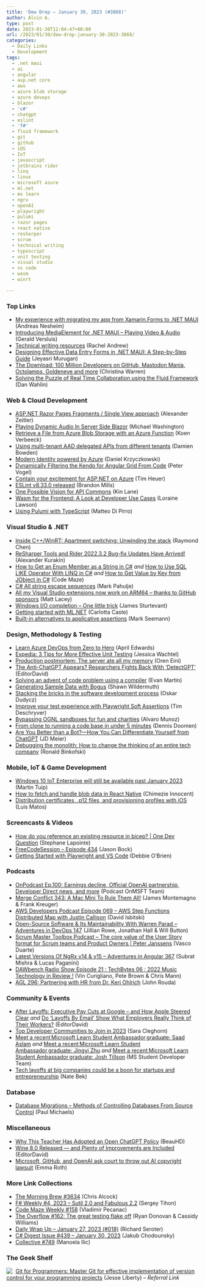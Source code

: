 ```yaml
---
title: 'Dew Drop – January 30, 2023 (#3868)'
author: Alvin A.
type: post
date: 2023-01-30T12:04:47+00:00
url: /2023/01/30/dew-drop-january-30-2023-3868/
categories:
  - Daily Links
  - Development
tags:
  - .net maui
  - ai
  - angular
  - asp.net core
  - aws
  - azure blob storage
  - azure devops
  - blazor
  - 'c#'
  - chatgpt
  - eslint
  - 'f#'
  - fluid framework
  - git
  - github
  - iOS
  - IoT
  - javascript
  - jetbrains rider
  - linq
  - linux
  - microsoft azure
  - ml.net
  - ms learn
  - ngrx
  - openAI
  - playwright
  - pulumi
  - razor pages
  - react native
  - resharper
  - scrum
  - technical writing
  - typescript
  - unit testing
  - visual studio
  - vs code
  - wasm
  - winrt

---
```

### <a name="top"></a>Top Links

  * <a href="https://www.andreasnesheim.no/my-experience-with-migrating-my-app-from-xamarin-forms-to-net-maui/" target="_blank" rel="noopener">My experience with migrating my app from Xamarin.Forms to .NET MAUI</a> (Andreas Nesheim)
  * <a href="http://www.youtube.com/watch?v=_sp4RG0I0x4" target="_blank" rel="noopener">Introducing MediaElement for .NET MAUI &#8211; Playing Video & Audio</a> (Gerald Versluis)
  * <a href="https://rachelandrew.co.uk/archives/2023/01/28/technical-writing-resources/" target="_blank" rel="noopener">Technical writing resources</a> (Rachel Andrew)
  * <a href="https://www.syncfusion.com/blogs/post/designing-effective-data-entry-forms-in-net-maui-a-step-by-step-guide.aspx?utm_source=alvinashcraft&utm_medium=email&utm_campaign=alvinashcraft_blog_edmjan23" target="_blank" rel="noopener">Designing Effective Data Entry Forms in .NET MAUI: A Step-by-Step Guide</a> (Jeyasri Murugan)
  * <a href="http://www.youtube.com/watch?v=ig1FLuWAPeg" target="_blank" rel="noopener">The Download: 100 Million Developers on GitHub, Mastodon Mania, Octolamps, Goldeneye and more</a> (Christina Warren)
  * <a href="https://blog.codewithdan.com/solving-the-puzzle-of-real-time-collaboration-using-the-fluid-framework/?utm_source=rss&utm_medium=rss&utm_campaign=solving-the-puzzle-of-real-time-collaboration-using-the-fluid-framework" target="_blank" rel="noopener">Solving the Puzzle of Real Time Collaboration using the Fluid Framework</a> (Dan Wahlin)



### <a name="web"></a>Web & Cloud Development

  * <a href="https://alexanderzeitler.com/articles/aspnet-razor-pages-fragment-single-view-approach/" target="_blank" rel="noopener">ASP.NET Razor Pages Fragments / Single View approach</a> (Alexander Zeitler)
  * <a href="https://blazorhelpwebsite.com/ViewBlogPost/1065" target="_blank" rel="noopener">Playing Dynamic Audio In Server Side Blazor</a> (Michael Washington)
  * <a href="https://www.mssqltips.com/sqlservertip/7532/retrieve-file-azure-blob-storage-azure-function/" target="_blank" rel="noopener">Retrieve a File from Azure Blob Storage with an Azure Function</a> (Koen Verbeeck)
  * <a href="https://damienbod.com/2023/01/30/using-multi-tenant-aad-delegated-apis-from-different-tenants/" target="_blank" rel="noopener">Using multi-tenant AAD delegated APIs from different tenants</a> (Damien Bowden)
  * <a href="https://techmindfactory.com/Modern-Identity-Powered-By-Azure-The-Series/" target="_blank" rel="noopener">Modern Identity powered by Azure</a> (Daniel Krzyczkowski)
  * <a href="https://www.telerik.com/blogs/dynamically-filtering-kendo-angular-grid-code" target="_blank" rel="noopener">Dynamically Filtering the Kendo for Angular Grid From Code</a> (Peter Vogel)
  * <a href="https://timheuer.com/blog/deploy-dotnet-apps-with-containers-in-visual-studio-fast-and-easy/" target="_blank" rel="noopener">Contain your excitement for ASP.NET on Azure</a> (Tim Heuer)
  * <a href="https://eslint.org/blog/2023/01/eslint-v8.33.0-released/" target="_blank" rel="noopener">ESLint v8.33.0 released</a> (Brandon Mills)
  * <a href="http://apievangelist.com/2023/01/29/one-possible-vision-for-api-commons/" target="_blank" rel="noopener">One Possible Vision for API Commons</a> (Kin Lane)
  * <a href="https://thenewstack.io/wasm-for-the-frontend-a-look-at-developer-uses/" target="_blank" rel="noopener">Wasm for the Frontend: A Look at Developer Use Cases</a> (Loraine Lawson)
  * <a href="https://blog.logrocket.com/using-pulumi-with-typescript/" target="_blank" rel="noopener">Using Pulumi with TypeScript</a> (Matteo Di Pirro)



### <a name="dotnet"></a>Visual Studio & .NET

  * <a href="https://devblogs.microsoft.com/oldnewthing/20230127-00/?p=107755" target="_blank" rel="noopener">Inside C++/WinRT: Apartment switching: Unwinding the stack</a> (Raymond Chen)
  * <a href="https://blog.jetbrains.com/dotnet/2023/01/27/resharper-rider-2022-3-2/" target="_blank" rel="noopener">ReSharper Tools and Rider 2022.3.2 Bug-fix Updates Have Arrived!</a> (Alexander Kurakin)
  * <a href="https://code-maze.com/enum-member-as-string-csharp/" target="_blank" rel="noopener">How to Get an Enum Member as a String in C#</a> _and_ <a href="https://code-maze.com/csharp-sql-like-operator-with-linq/" target="_blank" rel="noopener">How to Use SQL LIKE Operator With LINQ in C#</a> _and_ <a href="https://code-maze.com/csharp-get-value-by-key-from-jobject/" target="_blank" rel="noopener">How to Get Value by Key from JObject in C#</a> (Code Maze)
  * <a href="http://metadataconsulting.blogspot.com/2023/01/C-All-string-escape-sequences.html" target="_blank" rel="noopener">C# All string escape sequences</a> (Mark Pahulje)
  * <a href="https://www.mrlacey.com/2023/01/all-my-visual-studio-extensions-now.html" target="_blank" rel="noopener">All my Visual Studio extensions now work on ARM64 &#8211; thanks to GitHub sponsors</a> (Matt Lacey)
  * <a href="https://www.jamessturtevant.com/posts/windows-io-completion/" target="_blank" rel="noopener">Windows I/O completion &#8211; One little trick</a> (James Sturtevant)
  * <a href="https://techcommunity.microsoft.com/t5/educator-developer-blog/getting-started-with-ml-net/ba-p/3722495" target="_blank" rel="noopener">Getting started with ML.NET</a> (Carlotta Caste)
  * <a href="https://blog.ploeh.dk/2023/01/30/built-in-alternatives-to-applicative-assertions/" target="_blank" rel="noopener">Built-in alternatives to applicative assertions</a> (Mark Seemann)



### <a name="design"></a>Design, Methodology & Testing

  * <a href="https://devblogs.microsoft.com/devops/learn-azure-devops-from-zero-to-hero/" target="_blank" rel="noopener">Learn Azure DevOps from Zero to Hero</a> (April Edwards)
  * <a href="https://thenewstack.io/expedia-3-tips-for-more-effective-unit-testing/" target="_blank" rel="noopener">Expedia: 3 Tips for More Effective Unit Testing</a> (Jessica Wachtel)
  * <a href="https://ayende.com/blog/198913-C/production-postmortem-the-server-ate-all-my-memory?Key=ed9c76e7-cf4c-4660-a3e1-188a53117d66" target="_blank" rel="noopener">Production postmortem: The server ate all my memory</a> (Oren Eini)
  * <a href="https://slashdot.org/story/23/01/29/1812212/the-anti-chatgpt-appears-researchers-fights-back-with-detectgpt?utm_source=rss1.0mainlinkanon&utm_medium=feed" target="_blank" rel="noopener">The Anti-ChatGPT Appears? Researchers Fights Back With &#8216;DetectGPT&#8217;</a> (EditorDavid)
  * <a href="https://neugierig.org/software/blog/2023/01/compiling-advent.html" target="_blank" rel="noopener">Solving an advent of code problem using a compiler</a> (Evan Martin)
  * <a href="https://wildermuth.com/2023/01/29/generating-sample-data-with-bogus/" target="_blank" rel="noopener">Generating Sample Data with Bogus</a> (Shawn Wildermuth)
  * <a href="https://event-driven.io/en/stacking_the_bricks/" target="_blank" rel="noopener">Stacking the bricks in the software development process</a> (Oskar Dudycz)
  * <a href="https://timdeschryver.dev/blog/improve-your-test-experience-with-playwright-soft-assertions" target="_blank" rel="noopener">Improve your test experience with Playwright Soft Assertions</a> (Tim Deschryver)
  * <a href="https://github.blog/2023-01-27-bypassing-ognl-sandboxes-for-fun-and-charities/" target="_blank" rel="noopener">Bypassing OGNL sandboxes for fun and charities</a> (Alvaro Munoz)
  * <a href="https://www.continuousimprover.com/2023/01/clone-to-running.html" target="_blank" rel="noopener">From clone to running a code base in under 5 minutes</a> (Dennis Doomen)
  * <a href="https://jdmeier.com/better-than-chatgpt/" target="_blank" rel="noopener">Are You Better than a Bot?—How You Can Differentiate Yourself from ChatGPT</a> (JD Meier)
  * <a href="https://betanews.com/2023/01/29/debugging-the-monolith/" target="_blank" rel="noopener">Debugging the monolith: How to change the thinking of an entire tech company</a> (Ronald Binkofski)



### <a name="mobile"></a>Mobile, IoT & Game Development

  * <a href="https://techcommunity.microsoft.com/t5/internet-of-things-blog/windows-10-iot-enterprise-will-still-be-available-past-january/ba-p/3726368" target="_blank" rel="noopener">Windows 10 IoT Enterprise will still be available past January 2023</a> (Martin Tuip)
  * <a href="https://blog.logrocket.com/fetch-handle-blob-data-react-native/" target="_blank" rel="noopener">How to fetch and handle blob data in React Native</a> (Chimezie Innocent)
  * <a href="https://luismts.com/distribution-certificates-p12-files-provisioning-profiles/" target="_blank" rel="noopener">Distribution certificates, .p12 files, and provisioning profiles with iOS</a> (Luis Matos)



### <a name="videos"></a>Screencasts & Videos

  * <a href="http://www.youtube.com/watch?v=H1g_pj1uo5E" target="_blank" rel="noopener">How do you reference an existing resource in bicep? | One Dev Question</a> (Stephane Lapointe)
  * <a href="http://www.youtube.com/watch?v=-tsc5LNyQmE" target="_blank" rel="noopener">FreeCodeSession &#8211; Episode 434</a> (Jason Bock)
  * <a href="https://www.youtube.com/watch?v=Xz6lhEzgI5I&ab_channel=Playwright" target="_blank" rel="noopener">Getting Started with Playwright and VS Code</a> (Debbie O&#8217;Brien)



### <a name="podcasts"></a>Podcasts

  * <a href="https://www.onmsft.com/onpodcast/onpodcast-ep-100-earnings-decline-official-openai-partnership-developr-direct-news-and-more/" target="_blank" rel="noopener">OnPodcast Ep.100: Earnings decline, Official OpenAI partnership, Developer Direct news, and more</a> (Podcast OnMSFT Team)
  * <a href="http://www.mergeconflict.fm/343" target="_blank" rel="noopener">Merge Conflict 343: A Mac Mini To Rule Them All!</a> (James Montemagno & Frank Kreuger)
  * <a href="https://soundcloud.com/awsdevelopers/episode-069-aws-step-functions-distributed-map-with-justin-callison" target="_blank" rel="noopener">AWS Developers Podcast Episode 069 &#8211; AWS Step Functions Distributed Map with Justin Callison</a> (David Isbitski)
  * <a href="https://topenddevs.com/podcasts/adventures-in-devops/episodes/open-source-software-its-maintainability-with-warren-parad-devops-147" target="_blank" rel="noopener">Open-Source Software & Its Maintainability With Warren Parad &#8211; Adventures in DevOps 147</a> (Jillian Rowe, Jonathan Hall & Will Button)
  * <a href="https://scrummastertoolbox.libsyn.com/the-core-value-of-the-user-story-format-for-scrum-teams-and-product-owners-peter-janssens" target="_blank" rel="noopener">Scrum Master Toolbox Podcast &#8211; The core value of the User Story format for Scrum teams and Product Owners | Peter Janssens</a> (Vasco Duarte)
  * <a href="https://topenddevs.com/podcasts/adventures-in-angular/episodes/latest-versions-of-ngrx-v14-v15-aia-367" target="_blank" rel="noopener">Latest Versions Of NgRx v14 & v15 &#8211; Adventures in Angular 367</a> (Subrat Mishra & Lucas Paganini)
  * <a href="https://dawbench.libsyn.com/episode-21-techbytes-06-2022-music-technology-in-review" target="_blank" rel="noopener">DAWbench Radio Show Episode 21 : TechBytes 06 : 2022 Music Technology in Review !</a> (Vin Curigliano, Pete Brown & Chris Mann)
  * <a href="https://www.ageekleader.com/agl-296-partnering-with-hr-from-dr-keri-ohlrich/" target="_blank" rel="noopener">AGL 296: Partnering with HR from Dr. Keri Ohlrich</a> (John Rouda)



### <a name="events"></a>Community & Events

  * <a href="https://it.slashdot.org/story/23/01/29/207218/after-layoffs-executive-pay-cuts-at-google---and-how-apple-steered-clear?utm_source=rss1.0mainlinkanon&utm_medium=feed" target="_blank" rel="noopener">After Layoffs: Executive Pay Cuts at Google &#8211; and How Apple Steered Clear</a> _and_ <a href="https://tech.slashdot.org/story/23/01/30/0222205/do-layoffs-by-email-show-what-employers-really-think-of-their-workers?utm_source=rss1.0mainlinkanon&utm_medium=feed" target="_blank" rel="noopener">Do &#8216;Layoffs By Email&#8217; Show What Employers Really Think of Their Workers?</a> (EditorDavid)
  * <a href="https://dev.to/saracleghorn2/top-developer-communities-to-join-in-2023-267l" target="_blank" rel="noopener">Top Developer Communities to Join in 2023</a> (Sara Cleghorn)
  * <a href="https://techcommunity.microsoft.com/t5/student-developer-blog/meet-a-recent-microsoft-learn-student-ambassador-graduate-saad/ba-p/3725992" target="_blank" rel="noopener">Meet a recent Microsoft Learn Student Ambassador graduate: Saad Aslam</a> _and_ <a href="https://techcommunity.microsoft.com/t5/student-developer-blog/meet-a-recent-microsoft-learn-student-ambassador-graduate-jingyi/ba-p/3725954" target="_blank" rel="noopener">Meet a recent Microsoft Learn Student Ambassador graduate: Jingyi Zhu</a> _and_ <a href="https://techcommunity.microsoft.com/t5/student-developer-blog/meet-a-recent-microsoft-learn-student-ambassador-graduate-josh/ba-p/3725938" target="_blank" rel="noopener">Meet a recent Microsoft Learn Student Ambassador graduate: Josh Tillson</a> (MS Student Developer Team)
  * <a href="https://www.geekwire.com/2023/tech-layoffs-at-big-companies-could-be-a-boon-for-startups-and-entrepreneurship/" target="_blank" rel="noopener">Tech layoffs at big companies could be a boon for startups and entrepreneurship</a> (Nate Bek)



### <a name="sql"></a>Database

  * <a href="https://pmichaels.net/db-migration/" target="_blank" rel="noopener">Database Migrations &#8211; Methods of Controlling Databases From Source Control</a> (Paul Michaels)



### <a name="misc"></a>Miscellaneous

  * <a href="https://news.slashdot.org/story/23/01/28/0134240/why-this-teacher-has-adopted-an-open-chatgpt-policy?utm_source=rss1.0mainlinkanon&utm_medium=feed" target="_blank" rel="noopener">Why This Teacher Has Adopted an Open ChatGPT Policy</a> (BeauHD)
  * <a href="https://tech.slashdot.org/story/23/01/28/0524239/wine-80-released-and-plenty-of-improvements-are-included?utm_source=rss1.0mainlinkanon&utm_medium=feed" target="_blank" rel="noopener">Wine 8.0 Released — and Plenty of Improvements are Included</a> (EditorDavid)
  * <a href="https://www.theverge.com/2023/1/28/23575919/microsoft-openai-github-dismiss-copilot-ai-copyright-lawsuit" target="_blank" rel="noopener">Microsoft, GitHub, and OpenAI ask court to throw out AI copyright lawsuit</a> (Emma Roth)



### <a name="links"></a>More Link Collections

  * <a href="https://blog.cwa.me.uk/2023/01/30/the-morning-brew-3634/" target="_blank" rel="noopener">The Morning Brew #3634</a> (Chris Alcock)
  * <a href="https://sergeytihon.com/2023/01/28/f-weekly-4-2023-sutil-2-0-and-fabulous-2-2/" target="_blank" rel="noopener">F# Weekly #4, 2023 – Sutil 2.0 and Fabulous 2.2</a> (Sergey Tihon)
  * <a href="https://code-maze.com/code-maze-weekly-158/" target="_blank" rel="noopener">Code Maze Weekly #158</a> (Vladimir Pecanac)
  * <a href="https://stackoverflow.blog/2023/01/27/the-overflow-162-the-great-testing-flake-off/" target="_blank" rel="noopener">The Overflow #162: The great testing flake off</a> (Ryan Donovan & Cassidy Williams)
  * <a href="https://seroter.com/2023/01/27/daily-wrap-up-january-27-2023-018/" target="_blank" rel="noopener">Daily Wrap Up – January 27, 2023 (#018)</a> (Richard Seroter)
  * <a href="https://csharpdigest.net/digests/1499" target="_blank" rel="noopener">C# Digest Issue #439 &#8211; January 30, 2023</a> (Jakub Chodounsky)
  * <a href="https://tympanus.net/codrops/collective/collective-749/" target="_blank" rel="noopener">Collective #749</a> (Manoela Ilic)



### <a name="shelf"></a>The Geek Shelf

<a href="https://www.amazon.com/dp/1801075735/?tag=amavin-20" target="_blank" rel="noopener"><img decoding="async" align="left" style="margin: 0px 4px 0px 0px; border: 0px currentcolor; border-image: none; float: left; display: inline; background-image: none;" src="https://m.media-amazon.com/images/I/413rN+dCQ8S._SS135_.jpg" border="0" /></a>&nbsp;<a href="https://www.amazon.com/dp/1801075735/?tag=amavin-20" target="_blank" rel="noopener">Git for Programmers: Master Git for effective implementation of version control for your programming projects</a> (Jesse Liberty) _&#8211; Referral Link_